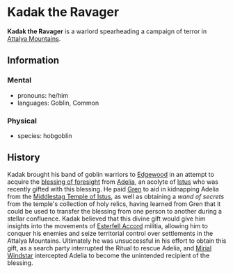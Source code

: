 # Kadak the Ravager

**Kadak the Ravager** is a warlord spearheading a campaign of terror in [Attalya Mountains](../../../mote/esterfell/lenya/attalya-mountains/attalya-mountains.md).

## Information

### Mental

- pronouns: he/him
- languages: Goblin, Common

### Physical

- species: hobgoblin

## History

Kadak brought his band of goblin warriors to [Edgewood](../edgewood/edgewood.md) in an attempt to acquire the [blessing of foresight](../../../supernatural-gifts/blessing-of-foresight.md) from [Adelia](../../../organizations/order-of-istus/members/adelia.md), an acolyte of [Istus](../../../pantheon/istus.md) who was recently gifted with this blessing. He paid [Gren](../../../organizations/order-of-istus/members/gren.md) to aid in kidnapping Adelia from the [Middlestag Temple of Istus](../edgewood/middlestag-temple-of-istus.md), as well as obtaining a _wand of secrets_ from the temple's collection of holy relics, having learned from Gren that it could be used to transfer the blessing from one person to another during a stellar confluence. Kadak believed that this divine gift would give him insights into the movements of [Esterfell Accord](../esterfell-accord.md) militia, allowing him to conquer his enemies and seize territorial control over settlements in the Attalya Mountains. Ultimately he was unsuccessful in his effort to obtain this gift, as a search party interrupted the Ritual to rescue Adelia, and [Mírial Windstar](../../../organizations/the-commune/members/mirial-windstar.md) intercepted Adelia to become the unintended recipient of the blessing.
